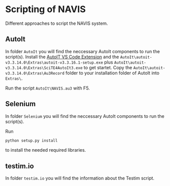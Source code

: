 # Scripting of NAVIS

Different approaches to script the NAVIS system.

## AutoIt

In folder `AutoIt` you will find the neccessary AutoIt components to run the script(s). Install the [AutoIT VS Code Extension](https://marketplace.visualstudio.com/items?itemName=Damien.autoit) and the `AutoIt\autoit-v3.3.14.0\Extras\autoit-v3.3.16.1-setup.exe` plus `AutoIt\autoit-v3.3.14.0\Extras\SciTE4AutoIt3.exe` to get startet. Copy the `AutoIt\autoit-v3.3.14.0\Extras\Au3Record` folder to your installation folder of AutoIt into `Extras\`.

Run the script `AutoIt\NAVIS.au3` with F5.

## Selenium

In folder `Selenium` you will find the neccessary AutoIt components to run the script(s).

Run 

```bash
python setup.py install
```
 
to install the needed required libraries.

## testim.io

In folder `testim.io` you will find the information about the Testim script.